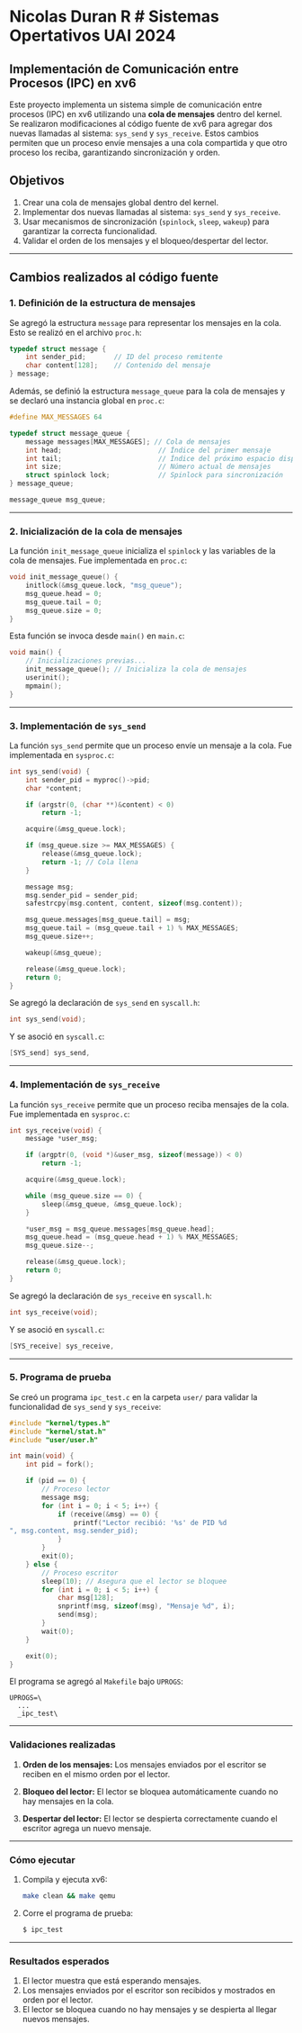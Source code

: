 # Nicolas Duran R                   #             Sistemas Opertativos UAI 2024

## Implementación de Comunicación entre Procesos (IPC) en xv6

Este proyecto implementa un sistema simple de comunicación entre procesos (IPC) en xv6 utilizando una **cola de mensajes** dentro del kernel. Se realizaron modificaciones al código fuente de xv6 para agregar dos nuevas llamadas al sistema: `sys_send` y `sys_receive`. Estos cambios permiten que un proceso envíe mensajes a una cola compartida y que otro proceso los reciba, garantizando sincronización y orden.

## Objetivos

1. Crear una cola de mensajes global dentro del kernel.
2. Implementar dos nuevas llamadas al sistema: `sys_send` y `sys_receive`.
3. Usar mecanismos de sincronización (`spinlock`, `sleep`, `wakeup`) para garantizar la correcta funcionalidad.
4. Validar el orden de los mensajes y el bloqueo/despertar del lector.

---

## Cambios realizados al código fuente

### 1. **Definición de la estructura de mensajes**

Se agregó la estructura `message` para representar los mensajes en la cola. Esto se realizó en el archivo `proc.h`:

```c
typedef struct message {
    int sender_pid;       // ID del proceso remitente
    char content[128];    // Contenido del mensaje
} message;
```

Además, se definió la estructura `message_queue` para la cola de mensajes y se declaró una instancia global en `proc.c`:

```c
#define MAX_MESSAGES 64

typedef struct message_queue {
    message messages[MAX_MESSAGES]; // Cola de mensajes
    int head;                        // Índice del primer mensaje
    int tail;                        // Índice del próximo espacio disponible
    int size;                        // Número actual de mensajes
    struct spinlock lock;            // Spinlock para sincronización
} message_queue;

message_queue msg_queue;
```

---

### 2. **Inicialización de la cola de mensajes**

La función `init_message_queue` inicializa el `spinlock` y las variables de la cola de mensajes. Fue implementada en `proc.c`:

```c
void init_message_queue() {
    initlock(&msg_queue.lock, "msg_queue");
    msg_queue.head = 0;
    msg_queue.tail = 0;
    msg_queue.size = 0;
}
```

Esta función se invoca desde `main()` en `main.c`:

```c
void main() {
    // Inicializaciones previas...
    init_message_queue(); // Inicializa la cola de mensajes
    userinit();
    mpmain();
}
```

---

### 3. **Implementación de `sys_send`**

La función `sys_send` permite que un proceso envíe un mensaje a la cola. Fue implementada en `sysproc.c`:

```c
int sys_send(void) {
    int sender_pid = myproc()->pid;
    char *content;

    if (argstr(0, (char **)&content) < 0)
        return -1;

    acquire(&msg_queue.lock);

    if (msg_queue.size >= MAX_MESSAGES) {
        release(&msg_queue.lock);
        return -1; // Cola llena
    }

    message msg;
    msg.sender_pid = sender_pid;
    safestrcpy(msg.content, content, sizeof(msg.content));

    msg_queue.messages[msg_queue.tail] = msg;
    msg_queue.tail = (msg_queue.tail + 1) % MAX_MESSAGES;
    msg_queue.size++;

    wakeup(&msg_queue);

    release(&msg_queue.lock);
    return 0;
}
```

Se agregó la declaración de `sys_send` en `syscall.h`:

```c
int sys_send(void);
```

Y se asoció en `syscall.c`:

```c
[SYS_send] sys_send,
```

---

### 4. **Implementación de `sys_receive`**

La función `sys_receive` permite que un proceso reciba mensajes de la cola. Fue implementada en `sysproc.c`:

```c
int sys_receive(void) {
    message *user_msg;

    if (argptr(0, (void *)&user_msg, sizeof(message)) < 0)
        return -1;

    acquire(&msg_queue.lock);

    while (msg_queue.size == 0) {
        sleep(&msg_queue, &msg_queue.lock);
    }

    *user_msg = msg_queue.messages[msg_queue.head];
    msg_queue.head = (msg_queue.head + 1) % MAX_MESSAGES;
    msg_queue.size--;

    release(&msg_queue.lock);
    return 0;
}
```

Se agregó la declaración de `sys_receive` en `syscall.h`:

```c
int sys_receive(void);
```

Y se asoció en `syscall.c`:

```c
[SYS_receive] sys_receive,
```

---

### 5. **Programa de prueba**

Se creó un programa `ipc_test.c` en la carpeta `user/` para validar la funcionalidad de `sys_send` y `sys_receive`:

```c
#include "kernel/types.h"
#include "kernel/stat.h"
#include "user/user.h"

int main(void) {
    int pid = fork();

    if (pid == 0) {
        // Proceso lector
        message msg;
        for (int i = 0; i < 5; i++) {
            if (receive(&msg) == 0) {
                printf("Lector recibió: '%s' de PID %d
", msg.content, msg.sender_pid);
            }
        }
        exit(0);
    } else {
        // Proceso escritor
        sleep(10); // Asegura que el lector se bloquee
        for (int i = 0; i < 5; i++) {
            char msg[128];
            snprintf(msg, sizeof(msg), "Mensaje %d", i);
            send(msg);
        }
        wait(0);
    }

    exit(0);
}
```

El programa se agregó al `Makefile` bajo `UPROGS`:

```make
UPROGS=\
  ...
  _ipc_test\
```

---

### **Validaciones realizadas**

1. **Orden de los mensajes:**
   Los mensajes enviados por el escritor se reciben en el mismo orden por el lector.

2. **Bloqueo del lector:**
   El lector se bloquea automáticamente cuando no hay mensajes en la cola.

3. **Despertar del lector:**
   El lector se despierta correctamente cuando el escritor agrega un nuevo mensaje.

---

### **Cómo ejecutar**

1. Compila y ejecuta xv6:
   ```bash
   make clean && make qemu
   ```

2. Corre el programa de prueba:
   ```bash
   $ ipc_test
   ```

---

### **Resultados esperados**

1. El lector muestra que está esperando mensajes.
2. Los mensajes enviados por el escritor son recibidos y mostrados en orden por el lector.
3. El lector se bloquea cuando no hay mensajes y se despierta al llegar nuevos mensajes.
